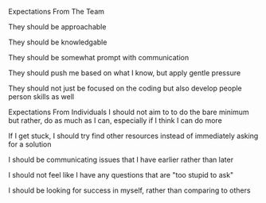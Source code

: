Expectations From The Team

They should be approachable

They should be knowledgable

They should be somewhat prompt with communication

They should push me based on what I know, but apply gentle pressure

They should not just be focused on the coding but also develop people person skills as well


Expectations From Individuals
I should not aim to to do the bare minimum but rather, do as much as I can, especially if I think I can do more

If I get stuck, I should try find other resources instead of immediately asking for a solution

I should be communicating issues that I have earlier rather than later

I should not feel like I have any questions that are "too stupid to ask"

I should be looking for success in myself, rather than comparing to others

